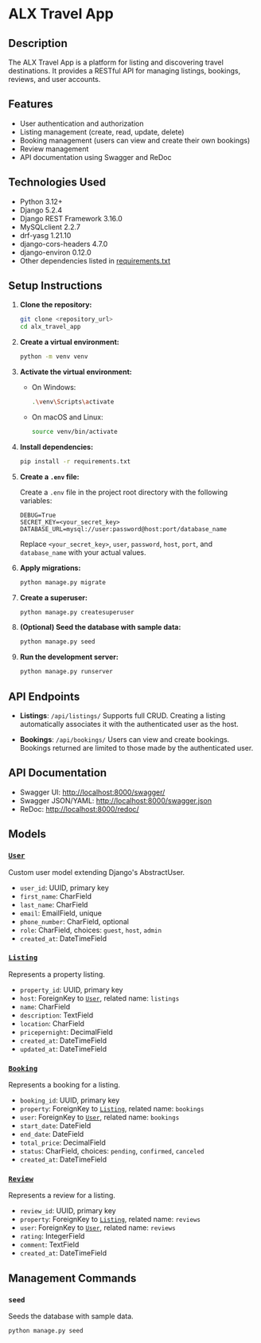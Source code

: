 # ALX Travel App

## Description

The ALX Travel App is a platform for listing and discovering travel destinations. It provides a RESTful API for managing listings, bookings, reviews, and user accounts.

## Features

* User authentication and authorization
* Listing management (create, read, update, delete)
* Booking management (users can view and create their own bookings)
* Review management
* API documentation using Swagger and ReDoc

## Technologies Used

* Python 3.12+
* Django 5.2.4
* Django REST Framework 3.16.0
* MySQLclient 2.2.7
* drf-yasg 1.21.10
* django-cors-headers 4.7.0
* django-environ 0.12.0
* Other dependencies listed in [requirements.txt](alx_travel_app/requirements.txt)


## Setup Instructions

1.  **Clone the repository:**

    ```bash
    git clone <repository_url>
    cd alx_travel_app
    ```

2.  **Create a virtual environment:**

    ```bash
    python -m venv venv
    ```

3.  **Activate the virtual environment:**

    -   On Windows:

        ```bash
        .\venv\Scripts\activate
        ```

    -   On macOS and Linux:

        ```bash
        source venv/bin/activate
        ```

4.  **Install dependencies:**

    ```bash
    pip install -r requirements.txt
    ```

5.  **Create a `.env` file:**

    Create a `.env` file in the project root directory with the following variables:

    ```
    DEBUG=True
    SECRET_KEY=<your_secret_key>
    DATABASE_URL=mysql://user:password@host:port/database_name
    ```

    Replace `<your_secret_key>`, `user`, `password`, `host`, `port`, and `database_name` with your actual values.

6.  **Apply migrations:**

    ```bash
    python manage.py migrate
    ```

7.  **Create a superuser:**

    ```bash
    python manage.py createsuperuser
    ```

8.  **(Optional) Seed the database with sample data:**

    ```bash
    python manage.py seed
    ```

9.  **Run the development server:**

    ```bash
    python manage.py runserver
    ```

## API Endpoints

* **Listings**: `/api/listings/`
  Supports full CRUD. Creating a listing automatically associates it with the authenticated user as the host.

* **Bookings**: `/api/bookings/`
  Users can view and create bookings. Bookings returned are limited to those made by the authenticated user.


## API Documentation

* Swagger UI: [http://localhost:8000/swagger/](http://localhost:8000/swagger/)
* Swagger JSON/YAML: [http://localhost:8000/swagger.json](http://localhost:8000/swagger.json)
* ReDoc: [http://localhost:8000/redoc/](http://localhost:8000/redoc/)

## Models

### [`User`](alx_travel_app/listings/models.py)

Custom user model extending Django's AbstractUser.

-   `user_id`: UUID, primary key
-   `first_name`: CharField
-   `last_name`: CharField
-   `email`: EmailField, unique
-   `phone_number`: CharField, optional
-   `role`: CharField, choices: `guest`, `host`, `admin`
-   `created_at`: DateTimeField

### [`Listing`](alx_travel_app/listings/models.py)

Represents a property listing.

-   `property_id`: UUID, primary key
-   `host`: ForeignKey to [`User`](alx_travel_app/listings/models.py), related name: `listings`
-   `name`: CharField
-   `description`: TextField
-   `location`: CharField
-   `pricepernight`: DecimalField
-   `created_at`: DateTimeField
-   `updated_at`: DateTimeField

### [`Booking`](alx_travel_app/listings/models.py)

Represents a booking for a listing.

-   `booking_id`: UUID, primary key
-   `property`: ForeignKey to [`Listing`](alx_travel_app/listings/models.py), related name: `bookings`
-   `user`: ForeignKey to [`User`](alx_travel_app/listings/models.py), related name: `bookings`
-   `start_date`: DateField
-   `end_date`: DateField
-   `total_price`: DecimalField
-   `status`: CharField, choices: `pending`, `confirmed`, `canceled`
-   `created_at`: DateTimeField

### [`Review`](alx_travel_app/listings/models.py)

Represents a review for a listing.

-   `review_id`: UUID, primary key
-   `property`: ForeignKey to [`Listing`](alx_travel_app/listings/models.py), related name: `reviews`
-   `user`: ForeignKey to [`User`](alx_travel_app/listings/models.py), related name: `reviews`
-   `rating`: IntegerField
-   `comment`: TextField
-   `created_at`: DateTimeField

## Management Commands

### `seed`

Seeds the database with sample data.

```bash
python manage.py seed